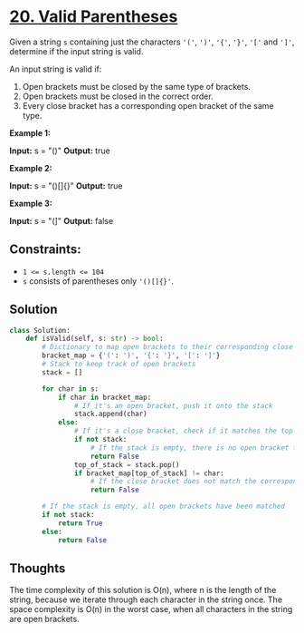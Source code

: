 # [20. Valid Parentheses](https://leetcode.com/problems/valid-parentheses/)

Given a string `s` containing just the characters `'('`, `')'`, `'{'`, `'}'`, `'['` and `']'`, determine if the input string is valid.

An input string is valid if:

1. Open brackets must be closed by the same type of brackets.
2. Open brackets must be closed in the correct order.
3. Every close bracket has a corresponding open bracket of the same type.

**Example 1:**

**Input:** s = "()"
**Output:** true

**Example 2:**

**Input:** s = "()[]{}"
**Output:** true

**Example 3:**

**Input:** s = "(]"
**Output:** false

## **Constraints:**

- `1 <= s.length <= 104`
- `s` consists of parentheses only `'()[]{}'`.

## Solution

```python
class Solution:
    def isValid(self, s: str) -> bool:
        # Dictionary to map open brackets to their corresponding close brackets
        bracket_map = {'(': ')', '{': '}', '[': ']'}
        # Stack to keep track of open brackets
        stack = []

        for char in s:
            if char in bracket_map:
                # If it's an open bracket, push it onto the stack
                stack.append(char)
            else:
                # If it's a close bracket, check if it matches the top of the stack
                if not stack:
                    # If the stack is empty, there is no open bracket to match
                    return False
                top_of_stack = stack.pop()
                if bracket_map[top_of_stack] != char:
                    # If the close bracket does not match the corresponding open bracket
                    return False

        # If the stack is empty, all open brackets have been matched
        if not stack:
            return True
        else:
            return False


```

## Thoughts

The time complexity of this solution is O(n), where n is the length of the string, because we iterate through each character in the string once. The space complexity is O(n) in the worst case, when all characters in the string are open brackets.
